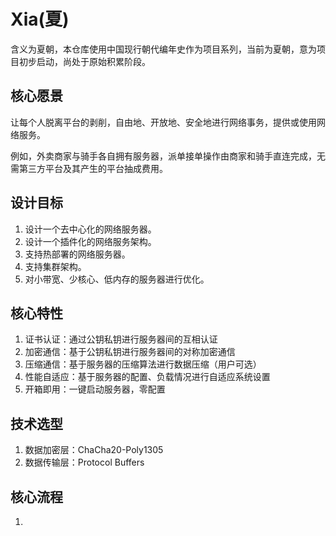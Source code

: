 # Xia(夏)
含义为夏朝，本仓库使用中国现行朝代编年史作为项目系列，当前为夏朝，意为项目初步启动，尚处于原始积累阶段。

## 核心愿景
让每个人脱离平台的剥削，自由地、开放地、安全地进行网络事务，提供或使用网络服务。

例如，外卖商家与骑手各自拥有服务器，派单接单操作由商家和骑手直连完成，无需第三方平台及其产生的平台抽成费用。

## 设计目标
1. 设计一个去中心化的网络服务器。
2. 设计一个插件化的网络服务架构。
3. 支持热部署的网络服务器。
4. 支持集群架构。
5. 对小带宽、少核心、低内存的服务器进行优化。


## 核心特性
1. 证书认证：通过公钥私钥进行服务器间的互相认证
2. 加密通信：基于公钥私钥进行服务器间的对称加密通信
3. 压缩通信：基于服务器的压缩算法进行数据压缩（用户可选）
4. 性能自适应：基于服务器的配置、负载情况进行自适应系统设置
5. 开箱即用：一键启动服务器，零配置

## 技术选型
1. 数据加密层：ChaCha20-Poly1305
2. 数据传输层：Protocol Buffers

## 核心流程
1. 